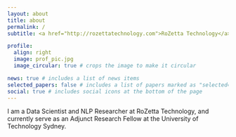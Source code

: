 ```yaml
---
layout: about
title: about
permalink: /
subtitle: <a href="http://rozettatechnology.com">RoZetta Technology</a> - <a href="https://www.uts.edu.au/research-and-teaching/our-research/global-big-data-technologies-centre/our-research/big-data-analytics/natural-language-processing-understanding-and-generation-lab-nlpug/nlpug-people/">University of Technology Sydney</a>

profile:
  align: right
  image: prof_pic.jpg
  image_circular: true # crops the image to make it circular

news: true # includes a list of news items
selected_papers: false # includes a list of papers marked as "selected={true}"
social: true # includes social icons at the bottom of the page
---
```


I am a Data Scientist and NLP Researcher at RoZetta Technology, and currently serve as an Adjunct Research Fellow at the University of Technology Sydney.
